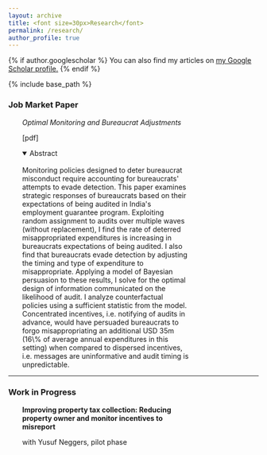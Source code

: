 ```yaml
---
layout: archive
title: <font size=30px>Research</font>
permalink: /research/
author_profile: true
---
```


{% if author.googlescholar %}
  You can also find my articles on <u><a href="{{author.googlescholar}}">my Google Scholar profile</a>.</u>
{% endif %}

{% include base_path %}

### Job Market Paper
<div style="margin-left: 2em; margin-right: 10em;">
<p>
<i>Optimal Monitoring and Bureaucrat Adjustments</i>  
<p>
<a href="https://wendynassrwong.github.io/files/WendyWong_OptimMonitJMP.pdf" style="text-decoration: none">[pdf]</a> </p>
<details open>
<summary>Abstract</summary>
<br>
Monitoring policies designed to deter bureaucrat misconduct require accounting for bureaucrats' attempts to evade detection. This paper examines strategic responses of bureaucrats based on their expectations of being audited in India's employment guarantee program. Exploiting random assignment to audits over multiple waves (without replacement), I find the rate of deterred misappropriated expenditures is increasing in bureaucrats  expectations of being audited. I also find that bureaucrats evade detection by adjusting the timing and type of expenditure to misappropriate. Applying a model of Bayesian persuasion to these results, I solve for the optimal design of information communicated on the likelihood of audit. I analyze counterfactual policies using a sufficient statistic from the model. Concentrated incentives, i.e. notifying of audits in advance, would have persuaded bureaucrats to forgo misappropriating an additional USD 35m (16\% of average annual expenditures in this setting) when compared to dispersed incentives, i.e. messages are uninformative and audit timing is unpredictable.
</details>
</p>
</div>
<hr>

### Work in Progress
<div style="margin-left: 2em; margin-right: 10em;">
<p>
<b>Improving property tax collection: Reducing property owner and monitor incentives to misreport </b> </p>
<p>
with Yusuf Neggers, pilot phase
</p>
</div>



